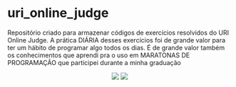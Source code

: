 # uri_online_judge

Repositório criado para armazenar códigos de exercícios resolvidos do URI Online Judge. A prática DIÁRIA desses exercícios foi de grande valor para ter um hábito de programar algo todos os dias. É de grande valor também os conhecimentos que aprendi pra o uso em MARATONAS DE PROGRAMAÇÃO que participei durante a minha graduação
<br>

  <center>
  <img src="https://media.giphy.com/media/lTG8l93dGWR1CAHvjT/giphy.gif" />
  <img src="https://media.giphy.com/media/10zxDv7Hv5RF9C/giphy.gif" />
    </center>
